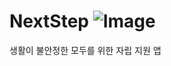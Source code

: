 # NextStep ![Image](https://github.com/user-attachments/assets/df9f4be4-90fe-4a3c-8da1-125cca83820a)
생활이 불안정한 모두를 위한 자립 지원 앱
